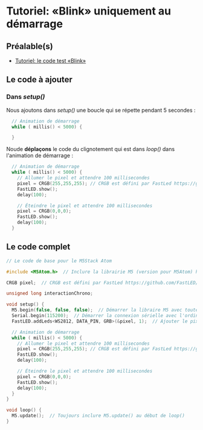 # Tutoriel: «Blink» uniquement au démarrage

## Préalable(s)

- [Tutoriel: le code test «Blink»](/m5stack/atom/tutoriel/blink.md)


## Le code à ajouter

### Dans _setup()_

Nous ajoutons dans _setup()_ une boucle qui se répette pendant 5 secondes :
```cpp
  // Animation de démarrage
  while ( millis() < 5000) {

  }
```

Noude __déplaçons__ le code du clignotement qui est dans _loop()_ dans l'animation de démarrage :


```cpp
  // Animation de démarrage
  while ( millis() < 5000) {
    // Allumer le pixel et attendre 100 millisecondes
    pixel = CRGB(255,255,255); // CRGB est défini par FastLed https://github.com/FastLED/FastLED/wiki/Pixel-reference#crgb-reference
    FastLED.show();
    delay(100);

    // Éteindre le pixel et attendre 100 millisecondes
    pixel = CRGB(0,0,0);
    FastLED.show();
    delay(100);
  }
```


## Le code complet

```cpp
// Le code de base pour le M5Stack Atom

#include <M5Atom.h>  // Inclure la librairie M5 (version pour M5Atom) https://github.com/m5stack/M5Atom

CRGB pixel;  // CRGB est défini par FastLed https://github.com/FastLED/FastLED/wiki/Pixel-reference#crgb-reference

unsigned long interactionChrono;

void setup() {
  M5.begin(false, false, false);  // Démarrer la libraire M5 avec toutes les options désactivées
  Serial.begin(115200);  // Démarrer la connexion sérielle avec l'ordinateur
  FastLED.addLeds<WS2812, DATA_PIN, GRB>(&pixel, 1);  // Ajouter le pixel du M5Atom à FastLED

  // Animation de démarrage
  while ( millis() < 5000) {
    // Allumer le pixel et attendre 100 millisecondes
    pixel = CRGB(255,255,255); // CRGB est défini par FastLed https://github.com/FastLED/FastLED/wiki/Pixel-reference#crgb-reference
    FastLED.show();
    delay(100);

    // Éteindre le pixel et attendre 100 millisecondes
    pixel = CRGB(0,0,0);
    FastLED.show();
    delay(100);
  }
}

void loop() {
  M5.update();  // Toujours inclure M5.update() au début de loop()
}
```